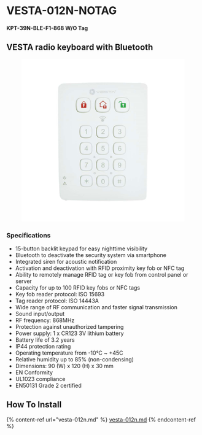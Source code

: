 # VESTA-012N-NOTAG

#### KPT-39N-BLE-F1-868 W/O Tag

## VESTA radio keyboard with Bluetooth

<figure><img src=".gitbook/assets/image (5) (1) (1) (1).png" alt=""><figcaption></figcaption></figure>

### **Specifications**

* 15-button backlit keypad for easy nighttime visibility
* Bluetooth to deactivate the security system via smartphone
* Integrated siren for acoustic notification
* Activation and deactivation with RFID proximity key fob or NFC tag
* Ability to remotely manage RFID tag or key fob from control panel or server
* Capacity for up to 100 RFID key fobs or NFC tags
* Key fob reader protocol: ISO 15693
* Tag reader protocol: ISO 14443A
* Wide range of RF communication and faster signal transmission
* Sound input/output
* RF frequency: 868MHz
* Protection against unauthorized tampering
* Power supply: 1 x CR123 3V lithium battery
* Battery life of 3.2 years
* IP44 protection rating
* Operating temperature from -10°C \~ +45C
* Relative humidity up to 85% (non-condensing)
* Dimensions: 90 (W) x 120 (H) x 30 mm
* EN Conformity
* UL1023 compliance
* EN50131 Grade 2 certified

## How To Install

{% content-ref url="vesta-012n.md" %}
[vesta-012n.md](vesta-012n.md)
{% endcontent-ref %}
